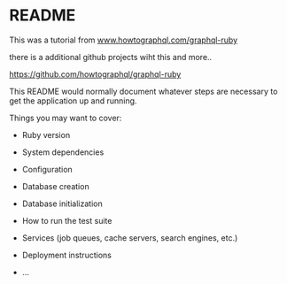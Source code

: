 # README

This was a tutorial from www.howtographql.com/graphql-ruby

there is a additional github projects wiht this and more..

https://github.com/howtographql/graphql-ruby




This README would normally document whatever steps are necessary to get the
application up and running.

Things you may want to cover:

* Ruby version

* System dependencies

* Configuration

* Database creation

* Database initialization

* How to run the test suite

* Services (job queues, cache servers, search engines, etc.)

* Deployment instructions

* ...
